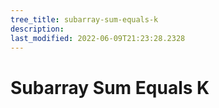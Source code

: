 ```yaml
---
tree_title: subarray-sum-equals-k
description: 
last_modified: 2022-06-09T21:23:28.2328
---
```


# Subarray Sum Equals K
